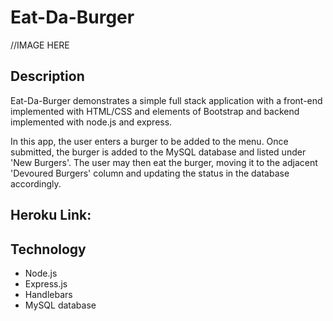 # Eat-Da-Burger

//IMAGE HERE

## Description ##
Eat-Da-Burger demonstrates a simple full stack application with a front-end implemented with HTML/CSS and elements of Bootstrap and backend implemented with node.js and express.

In this app, the user enters a burger to be added to the menu. Once submitted, the burger is added to the MySQL database and listed under 'New Burgers'. The user may then eat the burger, moving it to the adjacent 'Devoured Burgers' column and updating the status in the database accordingly.

## Heroku Link: ##

## Technology ##
* Node.js
* Express.js
* Handlebars
* MySQL database